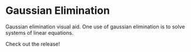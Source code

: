 <h1>Gaussian Elimination</h1>
<p>Gaussian elimination visual aid. One use of gaussian elimination is to solve systems of linear equations.</p>
<p>Check out the release!</p>
